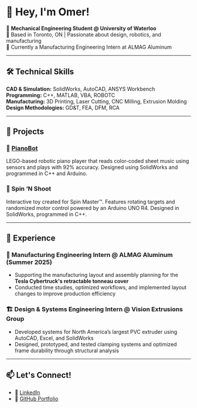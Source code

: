 # 👋 Hey, I'm Omer!

🔧 **Mechanical Engineering Student @ University of Waterloo**  
📍 Based in Toronto, ON | Passionate about design, robotics, and manufacturing  
🚀 Currently a Manufacturing Engineering Intern at ALMAG Aluminum

---

## 🛠️ Technical Skills

**CAD & Simulation:** SolidWorks, AutoCAD, ANSYS Workbench  
**Programming:** C++, MATLAB, VBA, ROBOTC  
**Manufacturing:** 3D Printing, Laser Cutting, CNC Milling, Extrusion Molding  
**Design Methodologies:** GD&T, FEA, DFM, RCA

---

## 🔨 Projects

### 🎹 [PianoBot](https://github.com/o4farooq/PianoBot)
LEGO-based robotic piano player that reads color-coded sheet music using sensors and plays with 92% accuracy. Designed using SolidWorks and programmed in C++ and Arduino.

### 🎯 Spin ‘N Shoot
Interactive toy created for Spin Master™. Features rotating targets and randomized motor control powered by an Arduino UNO R4. Designed in SolidWorks, programmed in C++.

---

## 💼 Experience

### 🚗 Manufacturing Engineering Intern @ ALMAG Aluminum (Summer 2025)
- Supporting the manufacturing layout and assembly planning for the **Tesla Cybertruck's retractable tonneau cover**
- Conducted time studies, optimized workflows, and implemented layout changes to improve production efficiency

### 🏗️ Design & Systems Engineering Intern @ Vision Extrusions Group
- Developed systems for North America’s largest PVC extruder using AutoCAD, Excel, and SolidWorks
- Designed, prototyped, and tested clamping systems and optimized frame durability through structural analysis

---

## 📫 Let's Connect!

- 🔗 [LinkedIn](https://linkedin.com/in/o4farooq)  
- 💼 [GitHub Portfolio](https://github.com/o4farooq)  
